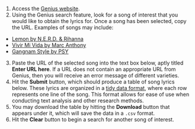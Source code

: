 
1. Access the [Genius website](https://genius.com/).
2. Using the Genius search feature, look for a song of interest that you would like to obtain the lyrics for.  Once a song has been selected, copy the URL.  Examples of songs may include:
  * [Lemon by N.E.R.D. & Rihanna](https://genius.com/Nerd-and-rihanna-lemon-lyrics)
  * [Vivir Mi Vida by Marc Anthony](https://genius.com/Marc-anthony-vivir-mi-vida-lyrics)
  * [Gangnam Style by PSY](https://genius.com/Psy-gangnam-style-lyrics)
3. Paste the URL of the selected song into the text box below, aptly titled **Enter URL here**.  If a URL does not contain an appropriate URL from Genius, then you will receive an error message of different varieties.
4. Hit the **Submit** button, which should produce a table of song lyrics below.  These lyrics are organized in a [tidy data format](https://vita.had.co.nz/papers/tidy-data.pdf), where each row represents one line of the song.  This format allows for ease of use when conducting text analysis and other research methods.
5. You may download the table by hitting the **Download** button that appears under it, which will save the data in a `.csv` format.  
6. Hit the **Clear** button to begin a search for another song of interest.